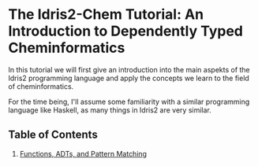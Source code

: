 # The Idris2-Chem Tutorial: An Introduction to Dependently Typed Cheminformatics

In this tutorial we will first give an introduction into the
main aspekts of the Idris2 programming language and apply
the concepts we learn to the field of cheminformatics.

For the time being, I'll assume some familiarity with a similar
programming language like Haskell, as many things in Idris2
are very similar.

## Table of Contents

1. [Functions, ADTs, and Pattern Matching](Tut1.md)
